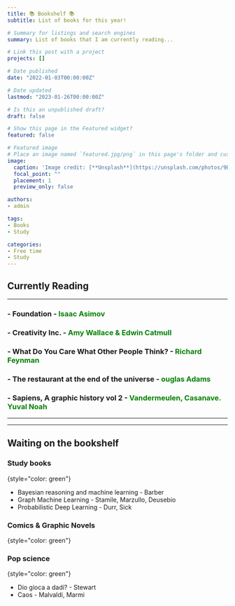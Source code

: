 ```yaml
---
title: 📚 Bookshelf 📚
subtitle: List of books for this year!

# Summary for listings and search engines
summary: List of books that I am currently reading...

# Link this post with a project
projects: []

# Date published
date: "2022-01-03T00:00:00Z"

# Date updated
lastmod: "2023-01-26T00:00:00Z"

# Is this an unpublished draft?
draft: false

# Show this page in the Featured widget?
featured: false

# Featured image
# Place an image named `featured.jpg/png` in this page's folder and customize its options here.
image:
  caption: 'Image credit: [**Unsplash**](https://unsplash.com/photos/9BoqXzEeQqM)'
  focal_point: ""
  placement: 1
  preview_only: false

authors:
- admin

tags:
- Books
- Study

categories:
- Free time
- Study
---
```


## **Currently Reading**
-----------
### - Foundation - <span style="color: green;">Isaac Asimov</span>
### - Creativity Inc. - <span style="color: green;">Amy Wallace & Edwin Catmull</span>
### - What Do You Care What Other People Think? - <span style="color: green;">Richard Feynman</span>
### - The restaurant at the end of the universe - <span style="color: green;">ouglas Adams</span>
### - Sapiens, A graphic history vol 2 - <span style="color: green;">Vandermeulen, Casanave. Yuval Noah</span>

-----------
-----------

## **Waiting on the bookshelf**

### Study books
{style="color: green"}

- Bayesian reasoning and machine learning - Barber
- Graph Machine Learning - Stamile, Marzullo, Deusebio
- Probabilistic Deep Learning - Durr, Sick

### Comics & Graphic Novels
{style="color: green"}


### Pop science
{style="color: green"}  
- Dio gioca a dadi? - Stewart
- Caos - Malvaldi, Marmi

